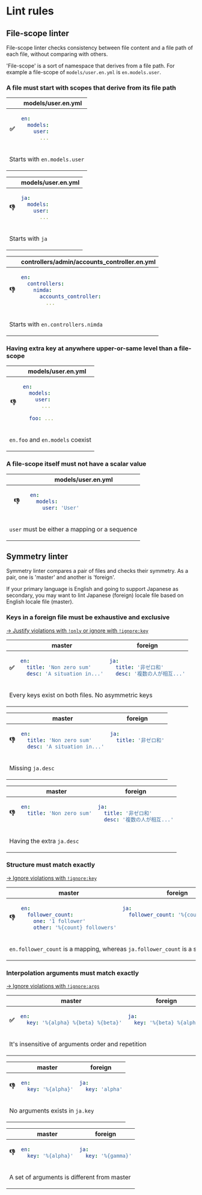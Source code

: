 Lint rules
==========

File-scope linter
-----------------

File-scope linter checks consistency between file content and a file path of each file, without comparing with others.

'File-scope' is a sort of namespace that derives from a file path.
For example a file-scope of `models/user.en.yml` is `en.models.user`.


### A file must start with scopes that derive from its file path

<table><thead><tr>
  <th></th>
  <th>models/user.en.yml</th>
</tr></thead><tbody><tr><th>✅</th><td>

```yaml
en:
  models:
    user:
      ...
```

</td></tr><tr><td colspan=2>

Starts with `en.models.user`

</td></tr></tbody></table>

<table><thead><tr>
  <th></th>
  <th>models/user.en.yml</th>
</tr></thead><tbody><tr><th>👎</th><td>

```yaml
ja:
  models:
    user:
      ...
```

</td></tr><tr><td colspan=2>

Starts with `ja`

</td></tr></tbody></table>

<table><thead><tr>
  <th></th>
  <th>controllers/admin/accounts_controller.en.yml</th>
</tr></thead><tbody><tr><th>👎</th><td>

```yaml
en:
  controllers:
    nimda:
      accounts_controller:
        ...
```

</td></tr><tr><td colspan=2>

Starts with `en.controllers.nimda`

</td></tr></tbody></table>


### Having extra key at anywhere upper-or-same level than a file-scope

<table><thead><tr>
  <th></th>
  <th>models/user.en.yml</th>
</tr></thead><tbody><tr><th>👎</th><td>

```yaml
en:
  models:
    user:
      ...

  foo: ...
```

</td></tr><tr><td colspan=2>

`en.foo` and `en.models` coexist

</td></tr></tbody></table>


### A file-scope itself must not have a scalar value

<table><thead><tr>
  <th></th>
  <th>models/user.en.yml</th>
</tr></thead><tbody><tr><th>👎</th><td>

```yaml
en:
  models:
    user: 'User'
```

</td></tr><tr><td colspan=2>

`user` must be either a mapping or a sequence

</td></tr></tbody></table>


Symmetry linter
---------------

Symmetry linter compares a pair of files and checks their symmetry.
As a pair, one is 'master' and another is 'foreign'.

If your primary language is English and going to support Japanese as secondary, you may want to lint Japanese (foreign) locale file based on English locale file (master).

### Keys in a foreign file must be exhaustive and exclusive

[→ Justify violations with `!only` or ignore with `!ignore:key`](./tags.md)

<table><thead><tr>
  <th></th>
  <th>master</th>
  <th>foreign</th>
</tr></thead><tbody><tr><th>✅</th><td>

```yaml
en:
  title: 'Non zero sum'
  desc: 'A situation in...'
```

</td><td>

```yaml
ja:
  title: '非ゼロ和'
  desc: '複数の人が相互...'
```

</td></tr><tr><td colspan=3>

Every keys exist on both files. No asymmetric keys

</td></tr></tbody></table>


<table><thead><tr>
  <th></th>
  <th>master</th>
  <th>foreign</th>
</tr></thead><tbody><tr><th>👎</th><td>

```yaml
en:
  title: 'Non zero sum'
  desc: 'A situation in...'
```

</td><td>

```yaml
ja:
  title: '非ゼロ和'
  
```

</td></tr><tr><td colspan=3>

Missing `ja.desc`

</td></tr></tbody></table>


<table><thead><tr>
  <th></th>
  <th>master</th>
  <th>foreign</th>
</tr></thead><tbody><tr><th>👎</th><td>

```yaml
en:
  title: 'Non zero sum'
  
```

</td><td>

```yaml
ja:
  title: '非ゼロ和'
  desc: '複数の人が相互...'
```

</td></tr><tr><td colspan=3>

Having the extra `ja.desc`

</td></tr></tbody></table>


### Structure must match exactly

[→ Ignore violations with `!ignore:key`](./tags.md)

<table><thead><tr>
  <th></th>
  <th>master</th>
  <th>foreign</th>
</tr></thead><tbody><tr><th>👎</th><td>

```yaml
en:
  follower_count:
    one: '1 follower'
    other: '%{count} followers'
```

</td><td>

```yaml
ja:
  follower_count: '%{count} フォロワ'
  
  
```

</td></tr><tr><td colspan=3>

`en.follower_count` is a mapping, whereas `ja.follower_count` is a scalar

</td></tr></tbody></table>


### Interpolation arguments must match exactly

[→ Ignore violations with `!ignore:args`](./tags.md)

<table><thead><tr>
  <th></th>
  <th>master</th>
  <th>foreign</th>
</tr></thead><tbody><tr><th>✅</th><td>

```yaml
en:
  key: '%{alpha} %{beta} %{beta}'
```

</td><td>

```yaml
ja:
  key: '%{beta} %{alpha}'
```

</td></tr><tr><td colspan=3>

It's insensitive of arguments order and repetition

</td></tr></tbody></table>


<table><thead><tr>
  <th></th>
  <th>master</th>
  <th>foreign</th>
</tr></thead><tbody><tr><th>👎</th><td>

```yaml
en:
  key: '%{alpha}'
```

</td><td>

```yaml
ja:
  key: 'alpha'
```

</td></tr><tr><td colspan=3>

No arguments exists in `ja.key`

</td></tr></tbody></table>


<table><thead><tr>
  <th></th>
  <th>master</th>
  <th>foreign</th>
</tr></thead><tbody><tr><th>👎</th><td>

```yaml
en:
  key: '%{alpha}'
```

</td><td>

```yaml
ja:
  key: '%{gamma}'
```

</td></tr><tr><td colspan=3>

A set of arguments is different from master

</td></tr></tbody></table>
